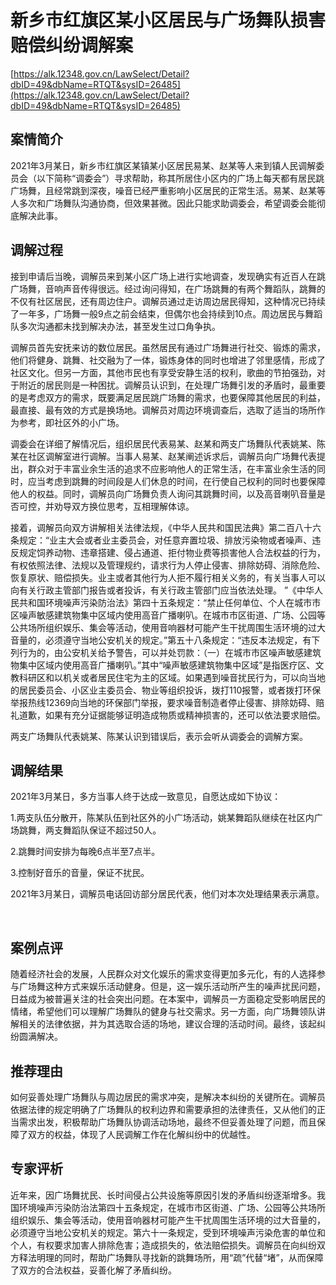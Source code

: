 # 新乡市红旗区某小区居民与广场舞队损害赔偿纠纷调解案 

[https://alk.12348.gov.cn/LawSelect/Detail?dbID=49&dbName=RTQT&sysID=26485](https://alk.12348.gov.cn/LawSelect/Detail?dbID=49&dbName=RTQT&sysID=26485) 


## 案情简介 

 
 
 
2021年3月某日，新乡市红旗区某镇某小区居民易某、赵某等人来到镇人民调解委员会（以下简称“调委会”）寻求帮助，称其所居住小区内的广场上每天都有居民跳广场舞，且经常跳到深夜，噪音已经严重影响小区居民的正常生活。易某、赵某等人多次和广场舞队沟通协商，但效果甚微。因此只能求助调委会，希望调委会能彻底解决此事。 
 
 
 

## 调解过程 

接到申请后当晚，调解员来到某小区广场上进行实地调查，发现确实有近百人在跳广场舞，音响声音传得很远。经过询问得知，在广场跳舞的有两个舞蹈队，跳舞的不仅有社区居民，还有周边住户。调解员通过走访周边居民得知，这种情况已持续了一年多，广场舞一般9点之前会结束，但偶尔也会持续到10点。周边居民与舞蹈队多次沟通都未找到解决办法，甚至发生过口角争执。 
 
调解员首先安抚来访的数位居民。虽然居民有通过广场舞进行社交、锻炼的需求，他们将健身、跳舞、社交融为了一体，锻炼身体的同时也增进了邻里感情，形成了社区文化。但另一方面，其他市民也有享受安静生活的权利，歌曲的节拍强劲，对于附近的居民则是一种困扰。调解员认识到，在处理广场舞引发的矛盾时，最重要的是考虑双方的需求，既要满足居民跳广场舞的需求，也要保障其他居民的利益，最直接、最有效的方式是换场地。调解员对周边环境调查后，选取了适当的场所作为参考，即社区外的小广场。 
 
调委会在详细了解情况后，组织居民代表易某、赵某和两支广场舞队代表姚某、陈某在社区调解室进行调解。当事人易某、赵某阐述诉求后，调解员向广场舞代表提出，群众对于丰富业余生活的追求不应影响他人的正常生活，在丰富业余生活的同时，应当考虑到跳舞的时间段是人们休息的时间，在行使自己权利的同时也要保障他人的权益。同时，调解员向广场舞负责人询问其跳舞时间，以及高音喇叭音量是否可控，并劝导双方换位思考，互相理解体谅。 
 
接着，调解员向双方讲解相关法律法规，《中华人民共和国民法典》第二百八十六条规定：“业主大会或者业主委员会，对任意弃置垃圾、排放污染物或者噪声、违反规定饲养动物、违章搭建、侵占通道、拒付物业费等损害他人合法权益的行为，有权依照法律、法规以及管理规约，请求行为人停止侵害、排除妨碍、消除危险、恢复原状、赔偿损失。业主或者其他行为人拒不履行相关义务的，有关当事人可以向有关行政主管部门报告或者投诉，有关行政主管部门应当依法处理。 ”《中华人民共和国环境噪声污染防治法》第四十五条规定：“禁止任何单位、个人在城市市区噪声敏感建筑物集中区域内使用高音广播喇叭。在城市市区街道、广场、公园等公共场所组织娱乐、集会等活动，使用音响器材可能产生干扰周围生活环境的过大音量的，必须遵守当地公安机关的规定。”第五十八条规定：“违反本法规定，有下列行为的，由公安机关给予警告，可以并处罚款：（一）在城市市区噪声敏感建筑物集中区域内使用高音广播喇叭。”其中“噪声敏感建筑物集中区域”是指医疗区、文教科研区和以机关或者居民住宅为主的区域。如果遇到噪音扰民行为，可以向当地的居民委员会、小区业主委员会、物业等组织投诉，拨打110报警，或者拨打环保举报热线12369向当地的环保部门举报，要求噪音制造者停止侵害、排除妨碍、赔礼道歉，如果有充分证据能够证明造成物质或精神损害的，还可以依法要求赔偿。 
 
两支广场舞队代表姚某、陈某认识到错误后，表示会听从调委会的调解方案。 

## 调解结果 

2021年3月某日，多方当事人终于达成一致意见，自愿达成如下协议： 
 
1.两支队伍分散开，陈某队伍到社区外的小广场活动，姚某舞蹈队继续在社区内广场跳舞，两支舞蹈队保证不超过50人。 
 
2.跳舞时间安排为每晚6点半至7点半。 
 
3.控制好音乐的音量，保证不扰民。 
 
2021年3月某日，调解员电话回访部分居民代表，他们对本次处理结果表示满意。 
     

## 案例点评 

随着经济社会的发展，人民群众对文化娱乐的需求变得更加多元化，有的人选择参与广场舞这种方式来娱乐活动健身。但是，这一娱乐活动所产生的噪声扰民问题，日益成为被普遍关注的社会突出问题。在本案中，调解员一方面稳定受影响居民的情绪，希望他们可以理解广场舞队的健身与社交需求。另一方面，向广场舞领队讲解相关的法律依据，并为其选取合适的场地，建议合理的活动时间。最终，该起纠纷圆满解决。 

## 推荐理由 

如何妥善处理广场舞队与周边居民的需求冲突，是解决本纠纷的关键所在。调解员依据法律的规定明确了广场舞队的权利边界和需要承担的法律责任，又从他们的正当需求出发，积极帮助广场舞队协调活动场地，最终不但妥善处理了问题，而且保障了双方的权益，体现了人民调解工作在化解纠纷中的优越性。 

## 专家评析 

近年来，因广场舞扰民、长时间侵占公共设施等原因引发的矛盾纠纷逐渐增多。我国环境噪声污染防治法第四十五条规定，在城市市区街道、广场、公园等公共场所组织娱乐、集会等活动，使用音响器材可能产生干扰周围生活环境的过大音量的，必须遵守当地公安机关的规定。第六十一条规定，受到环境噪声污染危害的单位和个人，有权要求加害人排除危害；造成损失的，依法赔偿损失。调解员在向纠纷双方释法明理的同时，帮助广场舞队寻找新的跳舞场所，用“疏”代替“堵”，从而保障了双方的合法权益，妥善化解了矛盾纠纷。 
